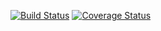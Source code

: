 [![Build Status](https://travis-ci.org/dbytecoderc/sports-app.svg?branch=develop)](https://travis-ci.org/dbytecoderc/sports-app) [![Coverage Status](https://coveralls.io/repos/github/dbytecoderc/sports-app/badge.svg?branch=develop)](https://coveralls.io/github/dbytecoderc/sports-app?branch=develop)